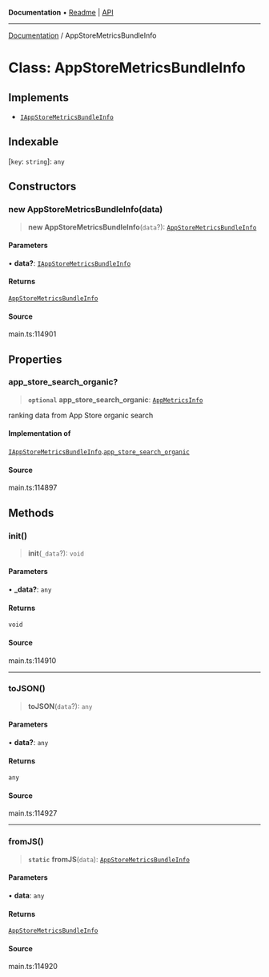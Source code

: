 **Documentation** • [Readme](../README.md) \| [API](../globals.md)

***

[Documentation](../README.md) / AppStoreMetricsBundleInfo

# Class: AppStoreMetricsBundleInfo

## Implements

- [`IAppStoreMetricsBundleInfo`](../interfaces/IAppStoreMetricsBundleInfo.md)

## Indexable

 \[`key`: `string`\]: `any`

## Constructors

### new AppStoreMetricsBundleInfo(data)

> **new AppStoreMetricsBundleInfo**(`data`?): [`AppStoreMetricsBundleInfo`](AppStoreMetricsBundleInfo.md)

#### Parameters

• **data?**: [`IAppStoreMetricsBundleInfo`](../interfaces/IAppStoreMetricsBundleInfo.md)

#### Returns

[`AppStoreMetricsBundleInfo`](AppStoreMetricsBundleInfo.md)

#### Source

main.ts:114901

## Properties

### app\_store\_search\_organic?

> **`optional`** **app\_store\_search\_organic**: [`AppMetricsInfo`](AppMetricsInfo.md)

ranking data from App Store organic search

#### Implementation of

[`IAppStoreMetricsBundleInfo`](../interfaces/IAppStoreMetricsBundleInfo.md).[`app_store_search_organic`](../interfaces/IAppStoreMetricsBundleInfo.md#app_store_search_organic)

#### Source

main.ts:114897

## Methods

### init()

> **init**(`_data`?): `void`

#### Parameters

• **\_data?**: `any`

#### Returns

`void`

#### Source

main.ts:114910

***

### toJSON()

> **toJSON**(`data`?): `any`

#### Parameters

• **data?**: `any`

#### Returns

`any`

#### Source

main.ts:114927

***

### fromJS()

> **`static`** **fromJS**(`data`): [`AppStoreMetricsBundleInfo`](AppStoreMetricsBundleInfo.md)

#### Parameters

• **data**: `any`

#### Returns

[`AppStoreMetricsBundleInfo`](AppStoreMetricsBundleInfo.md)

#### Source

main.ts:114920
